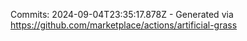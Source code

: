 Commits: 2024-09-04T23:35:17.878Z - Generated via https://github.com/marketplace/actions/artificial-grass
<br>
